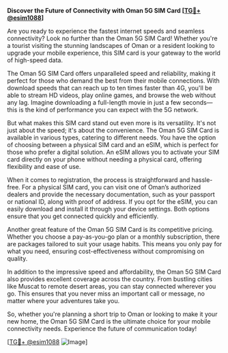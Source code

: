 **Discover the Future of Connectivity with Oman 5G SIM Card [[TG💪+ @esim1088](https://t.me/s/esim1088)]**

Are you ready to experience the fastest internet speeds and seamless connectivity? Look no further than the Oman 5G SIM Card! Whether you're a tourist visiting the stunning landscapes of Oman or a resident looking to upgrade your mobile experience, this SIM card is your gateway to the world of high-speed data.

The Oman 5G SIM Card offers unparalleled speed and reliability, making it perfect for those who demand the best from their mobile connections. With download speeds that can reach up to ten times faster than 4G, you'll be able to stream HD videos, play online games, and browse the web without any lag. Imagine downloading a full-length movie in just a few seconds—this is the kind of performance you can expect with the 5G network.

But what makes this SIM card stand out even more is its versatility. It's not just about the speed; it's about the convenience. The Oman 5G SIM Card is available in various types, catering to different needs. You have the option of choosing between a physical SIM card and an eSIM, which is perfect for those who prefer a digital solution. An eSIM allows you to activate your SIM card directly on your phone without needing a physical card, offering flexibility and ease of use.

When it comes to registration, the process is straightforward and hassle-free. For a physical SIM card, you can visit one of Oman’s authorized dealers and provide the necessary documentation, such as your passport or national ID, along with proof of address. If you opt for the eSIM, you can easily download and install it through your device settings. Both options ensure that you get connected quickly and efficiently.

Another great feature of the Oman 5G SIM Card is its competitive pricing. Whether you choose a pay-as-you-go plan or a monthly subscription, there are packages tailored to suit your usage habits. This means you only pay for what you need, ensuring cost-effectiveness without compromising on quality.

In addition to the impressive speed and affordability, the Oman 5G SIM Card also provides excellent coverage across the country. From bustling cities like Muscat to remote desert areas, you can stay connected wherever you go. This ensures that you never miss an important call or message, no matter where your adventures take you.

So, whether you're planning a short trip to Oman or looking to make it your new home, the Oman 5G SIM Card is the ultimate choice for your mobile connectivity needs. Experience the future of communication today!

[[TG💪+ @esim1088](https://t.me/s/esim1088) ![Image](https://i.postimg.cc/Y0z9fWf4/image.png)]